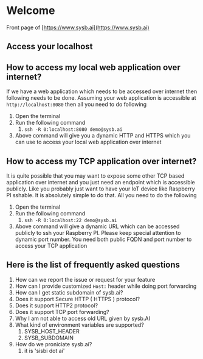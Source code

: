 # Welcome
Front page of [https://www.sysb.ai](https://www.sysb.ai)

## Access your localhost

## How to access my local web application over internet?

If we have a web application which needs to be accessed over internet then following needs to be done. Assuming your web application is accessible at `http://localhost:8080` then all you need to do following

1. Open the terminal
1. Run the following command
    1. `ssh -R 0:localhost:8080 demo@sysb.ai`
1. Above command will give you a dynamic HTTP and HTTPS which you can use to access your local web application over internet

## How to access my TCP application over internet?

It is quite possible that you may want to expose some other TCP based application over internet and you just need an endpoint which is accessible publicly. Like you probably just want to have your IoT device like Raspberry PI sshable. It is absolutely simple to do that. All you need to do the following

1. Open the terminal
1. Run the following command
    1. `ssh -R 0:localhost:22 demo@sysb.ai`
1. Above command will give a dynamic URL which can be accessed publicly to ssh your Raspberry PI. Please keep special attention to dynamic port number. You need both public FQDN and port number to access your TCP application 


## Here is the list of frequently asked questions

1. How can we report the issue or request for your feature
1. How can I provide customized `Host:` header while doing port forwarding
1. How can I get static subdomain of sysb.ai?
1. Does it support Secure HTTP ( HTTPS ) protocol?
1. Does it support HTTP2 protocol?
1. Does it support TCP port forwarding?
1. Why I am not able to access old URL given by sysb.AI
1. What kind of environment variables are supported?
    1. SYSB_HOST_HEADER
    1. SYSB_SUBDOMAIN
1. How do we proniciate sysb.ai?
    1. it is 'sisbi dot ai'
